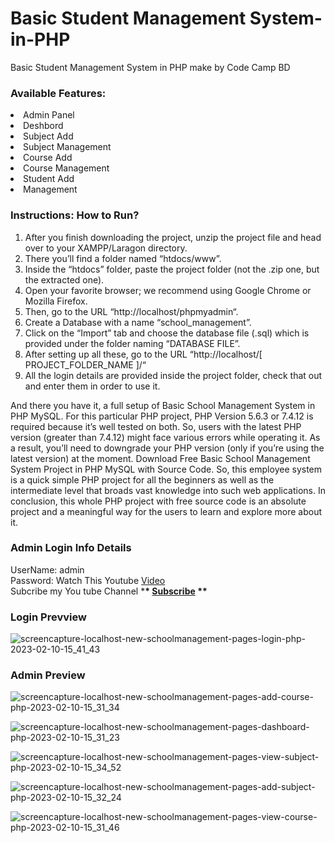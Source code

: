# Basic Student Management System-in-PHP

Basic Student Management System in PHP make by Code Camp BD

### Available Features:

<li>Admin Panel
<li>Deshbord
<li>Subject Add
<li>Subject Management
<li>Course Add
<li>Course Management
<li>Student Add
<li>Management

### Instructions: How to Run?

1.  After you finish downloading the project, unzip the project file and head over to your XAMPP/Laragon directory. <br/>
2.  There you’ll find a folder named “htdocs/www”. <br/>
3.  Inside the “htdocs” folder, paste the project folder (not the .zip one, but the extracted one). <br/>
4.  Open your favorite browser; we recommend using Google Chrome or Mozilla Firefox. <br/>
5.  Then, go to the URL “http://localhost/phpmyadmin“. <br/>
6.  Create a Database with a name “school_management”. <br/>
7.  Click on the “Import” tab and choose the database file (.sql) which is provided under the folder naming “DATABASE FILE”. <br/>
8.  After setting up all these, go to the URL “http://localhost/[ PROJECT_FOLDER_NAME ]/“ <br/>
9.  All the login details are provided inside the project folder, check that out and enter them in order to use it. <br/>

And there you have it, a full setup of Basic School Management System in PHP MySQL. For this particular PHP project, PHP Version 5.6.3 or 7.4.12 is required because it’s well tested on both. So, users with the latest PHP version (greater than 7.4.12) might face various errors while operating it. As a result, you’ll need to downgrade your PHP version (only if you’re using the latest version) at the moment. Download Free Basic School Management System Project in PHP MySQL with Source Code. So, this employee system is a quick simple PHP project for all the beginners as well as the intermediate level that broads vast knowledge into such web applications. In conclusion, this whole PHP project with free source code is an absolute project and a meaningful way for the users to learn and explore more about it.

### Admin Login Info Details

UserName: admin <br/> Password: Watch This Youtube <a href = "https://www.youtube.com/watch?v=cQNX1PgWqL4&lc=UgxOVgDFfPgSoNiGlzJ4AaABAg" target="_blank"> Video </a> <br/> Subcribe my You tube Channel \***\* <a href="https://www.youtube.com/channel/UChYhUxkwDNialcxj-OFRcDw" target="_blank">Subscribe</a> \*\***

### Login Prevview

![screencapture-localhost-new-schoolmanagement-pages-login-php-2023-02-10-15_41_43](https://user-images.githubusercontent.com/78216965/218058250-751dff93-a6e5-4b25-8254-20fe32317f84.png)

### Admin Preview

![screencapture-localhost-new-schoolmanagement-pages-add-course-php-2023-02-10-15_31_34](https://user-images.githubusercontent.com/78216965/218057774-c5ae2a75-9860-41b9-83e1-a5a0e82b962a.png)

![screencapture-localhost-new-schoolmanagement-pages-dashboard-php-2023-02-10-15_31_23](https://user-images.githubusercontent.com/78216965/218057787-36d59a51-36cf-4487-aaee-93c241f7a9dc.png)

![screencapture-localhost-new-schoolmanagement-pages-view-subject-php-2023-02-10-15_34_52](https://user-images.githubusercontent.com/78216965/218057789-298597b6-c753-4955-b096-09f02f60c808.png)

![screencapture-localhost-new-schoolmanagement-pages-add-subject-php-2023-02-10-15_32_24](https://user-images.githubusercontent.com/78216965/218057796-5ad6b64d-3185-4714-b69c-c0d342801009.png)

![screencapture-localhost-new-schoolmanagement-pages-view-course-php-2023-02-10-15_31_46](https://user-images.githubusercontent.com/78216965/218057801-ffb26efd-b05c-4c58-a148-0612b860b833.png)
